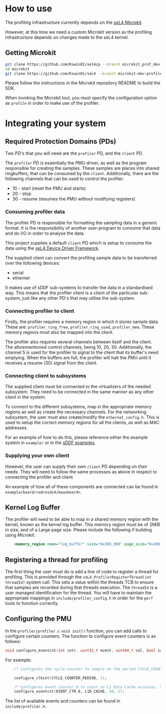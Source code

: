 # How to use

The profiling infrastructure currently depends on the [seL4 Microkit](https://github.com/seL4/microkit.git).

However, at this time we need a custom Microkit version as the profiling infrastructure
depends on changes made to the seL4 kernel.

## Getting Microkit

```sh
git clone https://github.com/Kswin01/sel4cp --branch microkit_prof_dev microkit
cd microkit
git clone https://github.com/Kswin01/seL4 --branch microkit-dev-profiler-irq
```

Please follow the instructions in the Microkit repository README to build the SDK.

When invoking the Microkit tool, you must specify the configuration option as `profile` in order
to make use of the profiler.

# Integrating your system

## Required Protection Domains (PDs)

Two PD's that you will need are the `profiler` PD, and the `client` PD.

The `profiler` PD is essentially the PMU driver, as well as the program responsible for creating
the samples. These samples are places into shared ringbuffers, that can be consumed by the `client`.
Additionally, there are the following channels that can be used to control the profiler:
- 10 - start (reset the PMU and starts)
- 20 - stop
- 30 - resume (resumes the PMU without modifying registers)`

### Consuming profiler data

The profiler PD is responsible for formatting the sampling data in a generic format. It is the
responsibility of another user-program to consume that data and do I/O in order to analyse the data.

This project supplies a default `client` PD which is setup to consume the data using the [seL4 Device Driver Framework](https://github.com/au-ts/sddf.git).

The supplied client can convert the profiling sample data to be transferred over the following devices:
* serial
* ethernet

It makes use of sDDF sub-systems to transfer the data in a standardised way. This means that the profiler client is a client of the particular sub-system, just like any other PD's that may utilise the sub-system.

### Connecting profiler to client

Firstly, the profiler requires a memory region in which it stores sample data. These are: `profiler_ring_free`, `profiler_ring_used`, `profiler_mem`. These memory regions must also be mapped into the client.

The profiler also requires several channels between itself and the client. The aforementioned control channels, being 10, 20, 30. Additionally, the channel 5 is used for the profiler to signal to the client that its buffer's need emptying. When the buffers are full, the profiler will halt the PMU until it receives a resume (30) signal from the client.

### Connecting client to subsystems

The supplied client must be connected to the virtualizers of the needed subsystem. They need to be connected in the same manner as any other client in the system.

To connect to the different subsystems, map in the appropriate memory regions as well as create the necessary channels. For the networking subsystem, the user must also create/modify the `ethernet_config.h`. This is used to setup the correct memory regions for all the clients, as well as MAC addresses. 

For an example of how to do this, please reference either the example system in `example/` or in the [sDDF examples](https://github.com/au-ts/sDDF/tree/main/examples).

### Supplying your own client

However, the user can supply their own `client` PD depending on their needs. They will need to follow the same processes as above in respect to connecting the profiler and client. 

An example of how all of these components are connected can be found in `example/board/<odroidc4/maaxboard>`.

## Kernel Log Buffer

The profiler will need to be able to map in a shared memory region with the kernel, known as the kernel log buffer. This memory region must be of 2MiB in size, and of a Large page size. Please include the following if building using Microkit:
```xml
    <memory_region name="log_buffer" size="0x200_000" page_size="0x200_000"/>
```

## Registering a thread for profiling

The first thing the user must do is add a line of code to register a thread for profiling. This is provided through the
`seL4_ProfilerRegisterThread(int threadId)` system call. This sets a value within the threads TCB to ensure that
samples are recorded during that threads execution. The `threadId` is a user managed identification for the thread. You will have to maintain the appropriate mappings in `include/profiler_config.h` in order for the `perf` tools to function correctly.

## Configuring the PMU

In the `profiler/profiler.c` `void init()` function, you can add calls to configure certain counters. The function to configure event counters is as follows:
```c
void configure_eventcnt(int cntr, uint32_t event, uint64_t val, bool sampling)
```

For example:

```C
    /* Configures the cycle counter to sample on the period CYCLE_COUNTER_PERIOD. The 1 denotes that we are going to sample on the cycle counter. */

    configure_clkcnt(CYCLE_COUNTER_PERIOD, 1);

    /* Configures event counter 0 to count on L1 Data Cache accesses. Set the period to 16, and denote that we are going to sample on this counter. */
    configure_eventcnt(EVENT_CTR_0, L1D_CACHE, 16, 1);
```

The list of available events and counters can be found in `include/profiler.h`.
